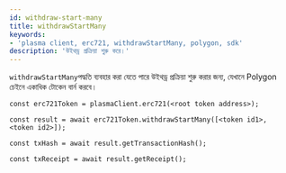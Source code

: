 ```yaml
---
id: withdraw-start-many
title: withdrawStartMany
keywords:
- 'plasma client, erc721, withdrawStartMany, polygon, sdk'
description: 'উইথড্র প্রক্রিয়া শুরু করে।'
---
```


`withdrawStartMany`পদ্ধতি ব্যবহার করা যেতে পারে উইথড্র প্রক্রিয়া শুরু করার জন্য, যেখানে Polygon চেইনে একাধিক টোকেন বার্ন করবে।

```
const erc721Token = plasmaClient.erc721(<root token address>);

const result = await erc721Token.withdrawStartMany([<token id1>, <token id2>]);

const txHash = await result.getTransactionHash();

const txReceipt = await result.getReceipt();

```
